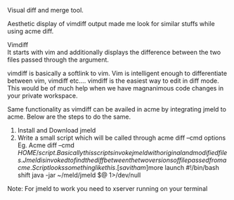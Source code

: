 Visual diff and merge tool. 

Aesthetic display of vimdiff output made me look for similar stuffs while using acme diff.   

Vimdiff <file1> <file2>  
It starts with vim and additionally displays the difference between the two files passed through the argument.
 
vimdiff is basically a softlink to vim.  Vim is intelligent enough to differentiate between vim, vimdiff etc….
vimdiff is the easiest way to edit in diff mode.   This would be of much help when we have magnanimous code changes in your private workspace. 


Same functionality as vimdiff can be availed in acme by integrating jmeld to acme.   Below are the steps to do the same. 
1)	Install and Download jmeld
2)	Write a small script which will be called through acme diff –cmd options
Eg.   Acme diff –cmd $HOME/script. 
Basically this scripts invoke jmeld with original and modified files.  Jmeld is invoked to find the diff between the two versions of file passed from acme. 
Script looks something like this. 
[savitham]$more launch
#!/bin/bash
shift
java -jar ~/meld/jmeld $@ 1>/dev/null

Note:  For jmeld to work you need to xserver running on your terminal

